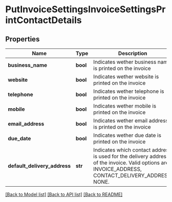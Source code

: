 # PutInvoiceSettingsInvoiceSettingsPrintContactDetails

## Properties
Name | Type | Description | Notes
------------ | ------------- | ------------- | -------------
**business_name** | **bool** | Indicates wether business name is printed on the invoice | [optional] 
**website** | **bool** | Indicates wether website is printed on the invoice | [optional] 
**telephone** | **bool** | Indicates wether telephone is printed on the invoice | [optional] 
**mobile** | **bool** | Indicates wether mobile is printed on the invoice | [optional] 
**email_address** | **bool** | Indicates wether email address is printed on the invoice | [optional] 
**due_date** | **bool** | Indicates wether due date is printed on the invoice | [optional] 
**default_delivery_address** | **str** | Indicates which contact address is used for the delivery address of the invoice. Valid options are: INVOICE_ADDRESS, CONTACT_DELIVERY_ADDRESS, NONE. | [optional] 

[[Back to Model list]](../README.md#documentation-for-models) [[Back to API list]](../README.md#documentation-for-api-endpoints) [[Back to README]](../README.md)


